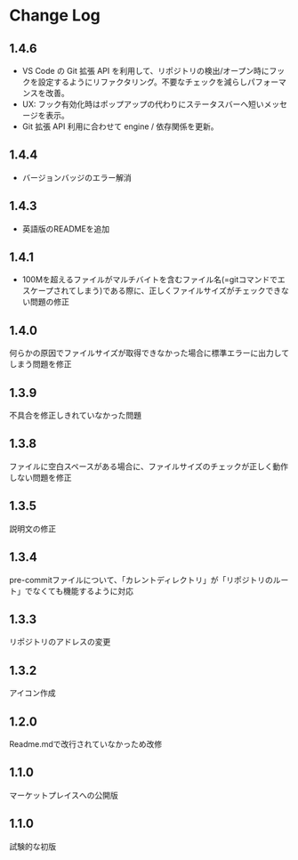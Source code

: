 # Change Log


## 1.4.6

- VS Code の Git 拡張 API を利用して、リポジトリの検出/オープン時にフックを設定するようにリファクタリング。不要なチェックを減らしパフォーマンスを改善。
- UX: フック有効化時はポップアップの代わりにステータスバーへ短いメッセージを表示。
- Git 拡張 API 利用に合わせて engine / 依存関係を更新。

## 1.4.4

- バージョンバッジのエラー解消

## 1.4.3

- 英語版のREADMEを追加

## 1.4.1

- 100Mを超えるファイルがマルチバイトを含むファイル名(=gitコマンドでエスケープされてしまう)である際に、正しくファイルサイズがチェックできない問題の修正

## 1.4.0

何らかの原因でファイルサイズが取得できなかった場合に標準エラーに出力してしまう問題を修正

## 1.3.9

不具合を修正しきれていなかった問題

## 1.3.8

ファイルに空白スペースがある場合に、ファイルサイズのチェックが正しく動作しない問題を修正

## 1.3.5

説明文の修正

## 1.3.4

pre-commitファイルについて、「カレントディレクトリ」が「リポジトリのルート」でなくても機能するように対応

## 1.3.3

リポジトリのアドレスの変更

## 1.3.2

アイコン作成

## 1.2.0

Readme.mdで改行されていなかっため改修

## 1.1.0

マーケットプレイスへの公開版

## 1.1.0

試験的な初版
